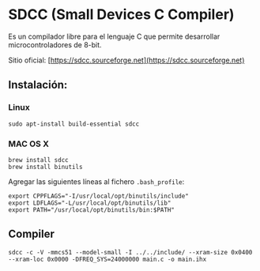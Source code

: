 # SDCC (Small Devices C Compiler)

Es un compilador libre para el lenguaje C que permite desarrollar microcontroladores de 8-bit.

Sitio oficial: [https://sdcc.sourceforge.net](https://sdcc.sourceforge.net)


## Instalación:

### Linux

```
sudo apt-install build-essential sdcc
```

### MAC OS X

```
brew install sdcc
brew install binutils
```

Agregar las siguientes líneas al fichero `.bash_profile`:

```
export CPPFLAGS="-I/usr/local/opt/binutils/include"
export LDFLAGS="-L/usr/local/opt/binutils/lib"
export PATH="/usr/local/opt/binutils/bin:$PATH"
```

## Compiler

```
sdcc -c -V -mmcs51 --model-small -I ../../include/ --xram-size 0x0400 --xram-loc 0x0000 -DFREQ_SYS=24000000 main.c -o main.ihx
```
